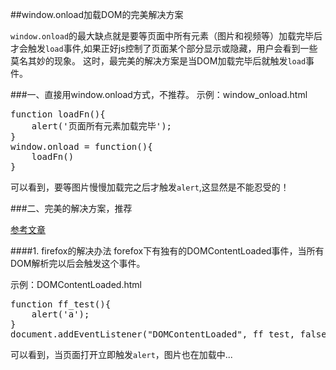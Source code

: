 ##window.onload加载DOM的完美解决方案

<code>window.onload</code>的最大缺点就是要等页面中所有元素（图片和视频等）加载完毕后才会触发<code>load</code>事件,如果正好js控制了页面某个部分显示或隐藏，用户会看到一些莫名其妙的现象。
这时，最完美的解决方案是当DOM加载完毕后就触发<code>load</code>事件。

###一、直接用window.onload方式，不推荐。
示例：window_onload.html
<pre>
function loadFn(){
    alert('页面所有元素加载完毕');
}
window.onload = function(){
    loadFn()
}
</pre>
可以看到，要等图片慢慢加载完之后才触发<code>alert</code>,这显然是不能忍受的！

###二、完美的解决方案，推荐

<a href="http://www.thefutureoftheweb.com/blog/adddomloadevent" target="_blank">参考文章</a>

####1. firefox的解决办法
forefox下有独有的DOMContentLoaded事件，当所有DOM解析完以后会触发这个事件。

示例：DOMContentLoaded.html

<pre>
function ff_test(){
    alert('a');
}
document.addEventListener("DOMContentLoaded", ff_test, false);
</pre>
可以看到，当页面打开立即触发<code>alert</code>，图片也在加载中...
